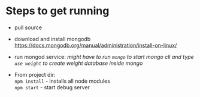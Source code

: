 # Steps to get running
* pull source
* download and install mongodb https://docs.mongodb.org/manual/administration/install-on-linux/
* run mongod service:
*might have to  run `mongo` to start mongo cli and type `use weight` to create weight database inside mongo*

* From project dir:  
`npm install` - installs all node modules  
`npm start` - start debug server
